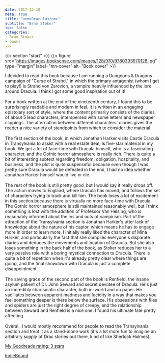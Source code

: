 ```yaml
---
date: 2017-12-10
meta: true
title: "<em>Dracula</em>"
subtitle: "Bram Stoker"
toc: false
categories:
- Bram Stoker
- books
---
```


{{< section "start" >}}
{{< figure src="https://images.booksense.com/images/128/970/9780393970128.jpg" type="margin" label="mn-cover" alt="Book cover" >}}

I decided to read this book because I am running a Dungeons &amp; Dragons campaign of "Curse of Strahd," in which the primary antagonist (whom I get to play!) is Strahd von Zarovich, a vampire heavily influenced by the lore around Dracula. I think I got some good inspiration out of it!<br /><br />For a book written at the end of the nineteenth century, I found this to be surprisingly readable and modern in feel. It is written in an engaging epistolary sort of style, where the content primarily consists of the diaries of about 5 lead characters, interspersed with some letters and newspaper clippings. The alternation between different characters' diaries gives the reader a nice variety of standpoints from which to consider the material.<br /><br />The first section of the book, in which Jonathan Harker visits Castle Dracula in Transylvania to assist with a real estate deal, is five-star material in my book. We get a lot of face-time with Dracula himself, who is a fascinating character, and the Gothic horror atmosphere is really rich. There is quite a bit of interesting subtext regarding freedom, obligation, hospitality, and business, and the plot is quite suspenseful because even though I was pretty sure Dracula would be defeated in the end, I had no idea whether Jonathan Harker himself would live or die.<br /><br />The rest of the book is still pretty good, but I would say it really drops off. The action moves to England, where Dracula has moved, and follows the set of characters trying to track and kill him. The book loses a lot of excitement in this section because there is virtually no more face-time with Dracula. The Gothic horror atmosphere is still maintained reasonably well, but I think something is lost with the addition of Professor Van Helsing, who is reasonably informed about the ins and outs of vampirism. Part of the attraction of the Transylvania section is Jonathan Harker's utter lack of knowledge about the nature of his captor, which means he has to engage more in order to learn more. I initially really liked the character of Mina Harker, and particularly the fact that she compiles everyone's disparate diaries and deduces the movements and location of Dracula. But she also loses something in the back half of the book, as Stoker reduces her to a very passive role with a boring mystical connection to Dracula. There is quite a bit of repetition when it's already pretty clear where things are going, and the final showdown with Dracula is just a complete disappointment. <br /><br />The saving grace of the second part of the book is Renfield, the insane asylum patient of Dr. John Seward and secret devotee of Dracula. He's just an incredibly charismatic character, both in-world and on paper. He vacillates between apparent madness and lucidity in a way that makes you feel something deeper is there below the surface. His obsessions with flies and spiders are just the right degree of creepy, and the relationship between Seward and Renfield is a nice one. I found his ultimate fate pretty affecting.<br /><br />Overall, I would mostly recommend for people to read the Transylvania section and treat it as a stand-alone work (it's a lot more fun to imagine an arbitrary supply of Drac stories out there, kind of like Sherlock Holmes).

[My Goodreads rating: 3 stars](https://www.goodreads.com/review/show/2177911154)  

[IndieBound](https://www.indiebound.org/book/9780393970128)
